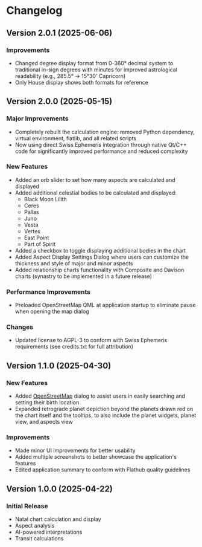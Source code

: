 # Changelog

## Version 2.0.1 (2025-06-06)
### Improvements
- Changed degree display format from 0-360° decimal system to traditional in-sign degrees with minutes for improved astrological readability (e.g., 285.5° → 15°30' Capricorn)
- Only House display shows both formats for reference

## Version 2.0.0 (2025-05-15)
### Major Improvements
- Completely rebuilt the calculation engine: removed Python dependency, virtual environment, flatlib, and all related scripts
- Now using direct Swiss Ephemeris integration through native Qt/C++ code for significantly improved performance and reduced complexity

### New Features
- Added an orb slider to set how many aspects are calculated and displayed
- Added additional celestial bodies to be calculated and displayed:
  - Black Moon Lilith
  - Ceres
  - Pallas
  - Juno
  - Vesta
  - Vertex
  - East Point
  - Part of Spirit
- Added a checkbox to toggle displaying additional bodies in the chart
- Added Aspect Display Settings Dialog where users can customize the thickness and style of major and minor aspects
- Added relationship charts functionality with Composite and Davison charts (synastry to be implemented in a future release)

### Performance Improvements
- Preloaded OpenStreetMap QML at application startup to eliminate pause when opening the map dialog

### Changes
- Updated license to AGPL-3 to conform with Swiss Ephemeris requirements (see credits.txt for full attribution)

## Version 1.1.0 (2025-04-30)
### New Features
- Added [OpenStreetMap](https://www.openstreetmap.org/) dialog to assist users in easily searching and setting their birth location
- Expanded retrograde planet depiction beyond the planets drawn red on the chart itself and the tooltips, to also include the planet widgets, planet view, and aspects view

### Improvements
- Made minor UI improvements for better usability
- Added multiple screenshots to better showcase the application's features
- Edited application summary to conform with Flathub quality guidelines

## Version 1.0.0 (2025-04-22)
### Initial Release
- Natal chart calculation and display
- Aspect analysis
- AI-powered interpretations
- Transit calculations



